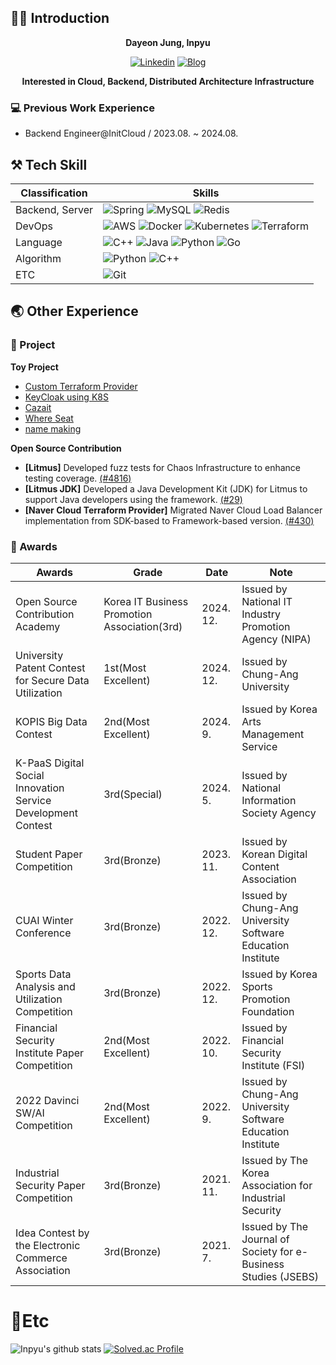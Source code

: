 ## 🙋‍♂️ Introduction
<div align="center">
<b>Dayeon Jung, Inpyu</b>
  
[![Linkedin](https://img.shields.io/badge/-LinkedIn-blue?style=flat-square&logo=Linkedin&logoColor=white)](https://www.linkedin.com/in/dayeon-jung-19b219256/)
[![Blog](http://img.shields.io/badge/-Tech%20blog-black?style=flat-square&logo=blogger&logoColor=white)](https://inpyu.github.io/)

**Interested in Cloud, Backend, Distributed Architecture Infrastructure**

</div>

### 💻 Previous Work Experience
  - Backend Engineer@InitCloud / 2023.08. ~ 2024.08.

## ⚒ Tech Skill
|Classification|Skills|
|---|---|
|Backend, Server|![Spring](https://img.shields.io/badge/spring-%236DB33F.svg?style=for-the-badge&logo=spring&logoColor=white) ![MySQL](https://img.shields.io/badge/mysql-%2300f.svg?style=for-the-badge&logo=mysql&logoColor=white) 	![Redis](https://img.shields.io/badge/redis-%23DD0031.svg?style=for-the-badge&logo=redis&logoColor=white)|
|DevOps|![AWS](https://img.shields.io/badge/AWS-%23FF9900.svg?style=for-the-badge&logo=amazon-aws&logoColor=white) ![Docker](https://img.shields.io/badge/docker-%230db7ed.svg?style=for-the-badge&logo=docker&logoColor=white) ![Kubernetes](https://img.shields.io/badge/kubernetes-%23326ce5.svg?style=for-the-badge&logo=kubernetes&logoColor=white) ![Terraform](https://img.shields.io/badge/terraform-%235835CC.svg?style=for-the-badge&logo=terraform&logoColor=white)|
|Language|![C++](https://img.shields.io/badge/c++-%2300599C.svg?style=for-the-badge&logo=c%2B%2B&logoColor=white)  ![Java](https://img.shields.io/badge/java-%23ED8B00.svg?style=for-the-badge&logo=java&logoColor=white) ![Python](https://img.shields.io/badge/python-3670A0?style=for-the-badge&logo=python&logoColor=ffdd54) ![Go](https://img.shields.io/badge/go-%2300ADD8.svg?style=for-the-badge&logo=go&logoColor=white)|
|Algorithm|![Python](https://img.shields.io/badge/python-3670A0?style=for-the-badge&logo=python&logoColor=ffdd54) ![C++](https://img.shields.io/badge/c++-%2300599C.svg?style=for-the-badge&logo=c%2B%2B&logoColor=white)|
|ETC|![Git](https://img.shields.io/badge/git-%23F05033.svg?style=for-the-badge&logo=git&logoColor=white)|


## 🌏 Other Experience
### 📝 Project
**Toy Project**
 - [Custom Terraform Provider](https://github.com/inpyu/terraform-provider-inpyu-framework)
 - [KeyCloak using K8S](https://github.com/inpyu/keycloak-k8s)
 - [Cazait](https://github.com/CaZaIt/CaZaIt-Server)
 - [Where Seat](https://github.com/UMC-Hackathon-VTeam/WhereSeat_Back_Spring)
 - [name making](https://github.com/University-MakeUs-Challenge/3rd-hackathon-Team3)

**Open Source Contribution**
- **[Litmus]** Developed fuzz tests for Chaos Infrastructure to enhance testing coverage. [(#4816)](https://github.com/litmuschaos/litmus/pull/4816)
- **[Litmus JDK]** Developed a Java Development Kit (JDK) for Litmus to support Java developers using the framework. [(#29)](https://github.com/litmuschaos/litmus-java-sdk/pull/29)
- **[Naver Cloud Terraform Provider]** Migrated Naver Cloud Load Balancer implementation from SDK-based to Framework-based version. [(#430)](https://github.com/NaverCloudPlatform/terraform-provider-ncloud/pull/430)

### 🏅 Awards
| Awards | Grade | Date | Note |
|---|---|---|---|
| Open Source Contribution Academy|Korea IT Business Promotion Association(3rd)| 2024. 12. | Issued by National IT Industry Promotion Agency (NIPA) |
| University Patent Contest for Secure Data Utilization |1st(Most Excellent)| 2024. 12. | Issued by Chung-Ang University |
| KOPIS Big Data Contest |2nd(Most Excellent)| 2024. 9. | Issued by Korea Arts Management Service |
| K-PaaS Digital Social Innovation Service Development Contest |3rd(Special)| 2024. 5. | Issued by National Information Society Agency |
| Student Paper Competition |3rd(Bronze)| 2023. 11. | Issued by Korean Digital Content Association |
| CUAI Winter Conference |3rd(Bronze)| 2022. 12. | Issued by Chung-Ang University Software Education Institute |
| Sports Data Analysis and Utilization Competition |3rd(Bronze)| 2022. 12. | Issued by Korea Sports Promotion Foundation |
| Financial Security Institute Paper Competition |2nd(Most Excellent)| 2022. 10. | Issued by Financial Security Institute (FSI) |
| 2022 Davinci SW/AI Competition |2nd(Most Excellent)| 2022. 9. | Issued by Chung-Ang University Software Education Institute |
| Industrial Security Paper Competition |3rd(Bronze)| 2021. 11. | Issued by The Korea Association for Industrial Security |
| Idea Contest by the Electronic Commerce Association |3rd(Bronze)| 2021. 7. | Issued by The Journal of Society for e-Business Studies (JSEBS) |

# 💭Etc

![Inpyu's github stats](https://github-readme-stats.vercel.app/api?username=inpyu&show_icons=true&tokyonight)
[![Solved.ac Profile](http://mazassumnida.wtf/api/generate_badge?boj=dayeon620)](https://solved.ac/dayeon620)
